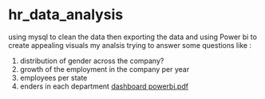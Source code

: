 # hr_data_analysis
using mysql to clean the data then exporting the data and using Power bi to create appealing visuals
my analsis trying to answer some questions like :
1. distribution of gender across the company?
2. growth of the employment in the company per year 
3. employees per state
4. enders in each department 
[dashboard powerbi.pdf](https://github.com/abdellatief00/hr_data_analysis/files/12070634/dashboard.powerbi.pdf)

